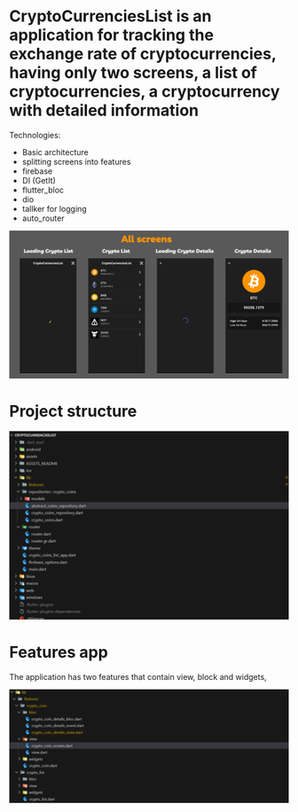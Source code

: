 # CryptoCurrenciesList is an application for tracking the exchange rate of cryptocurrencies, having only two screens, a list of cryptocurrencies, a cryptocurrency with detailed information

Technologies: 
- Basic architecture 
- splitting screens into features
- firebase
- DI (GetIt)
- flutter_bloc
- dio
- tallker for logging
- auto_router


![All screens](https://github.com/BUYZQ/CryptoCurrenciesList/blob/main/ASSETS_README/all_screens.png)

# Project structure

![Structure](https://github.com/BUYZQ/CryptoCurrenciesList/blob/main/ASSETS_README/project_structure.png)

# Features app

The application has two features that contain view, block and widgets,

![Features](https://github.com/BUYZQ/CryptoCurrenciesList/blob/main/ASSETS_README/features.png)

